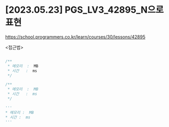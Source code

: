 #   [2023.05.23] PGS_LV3_42895_N으로 표현
https://school.programmers.co.kr/learn/courses/30/lessons/42895

<접근법>

```
```




```java
/**
 * 메모리  :  MB
 * 시간   :  ms
 */
```



```js
/**
 * 메모리  :  MB
 * 시간   :  ms
 */
```




```python
'''
* 메모리 :  MB
* 시간 :  ms
'''
```
